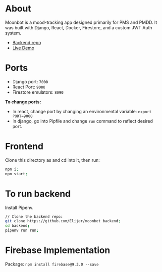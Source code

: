 # About
Moonbot is a mood-tracking app designed primarily for PMS and PMDD.
It was built with Django, React, Docker, Firestore, and a custom JWT Auth system.
- [Backend repo](https://github.com/Elijer/moonbot)
- [Live Demo](https://mymoonbot.netlify.app/login)

# Ports
- Django port: `7000`
- React Port: `9000`
- Firestore emulators: `8090`

**To change ports:**
- In react, change port by changing an environmental variable: `export PORT=9000`
- In django, go into Pipfile and change `run` command to reflect desired port.

# Frontend
Clone this directory as and cd into it, then run:
```bash
npm i;
npm start;
```

# To run backend
Install Pipenv.

```bash
// Clone the backend repo:
git clone https://github.com/Elijer/moonbot backend;
cd backend;
pipenv run run;
```

# Firebase Implementation

Package:
`npm install firebase@9.3.0 --save`
